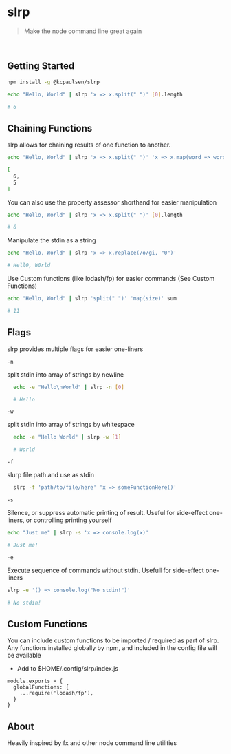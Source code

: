 # slrp

> Make the node command line great again

</br>

## Getting Started

```bash
npm install -g @kcpaulsen/slrp
```

```bash
echo "Hello, World" | slrp 'x => x.split(" ")' [0].length

# 6
```

## Chaining Functions

slrp allows for chaining results of one function to another.

```bash
echo "Hello, World" | slrp 'x => x.split(" ")' 'x => x.map(word => word.length)'

[
  6,
  5
]
```

You can also use the property assessor shorthand for easier manipulation

```bash
echo "Hello, World" | slrp 'x => x.split(" ")' [0].length

# 6
```

Manipulate the stdin as a string

```bash
echo "Hello, World" | slrp 'x => x.replace(/o/gi, "0")'

# Hell0, W0rld
```

Use Custom functions (like lodash/fp) for easier commands (See Custom Functions)

```bash
echo "Hello, World" | slrp 'split(" ")' 'map(size)' sum

# 11
```

## Flags

slrp provides multiple flags for easier one-liners

`-n`

split stdin into array of strings by newline

```bash
  echo -e "Hello\nWorld" | slrp -n [0]

  # Hello
```

`-w`

split stdin into array of strings by whitespace

```bash
  echo -e "Hello World" | slrp -w [1]

  # World
```

`-f`

slurp file path and use as stdin

```bash
  slrp -f 'path/to/file/here' 'x => someFunctionHere()'
```

`-s`

Silence, or suppress automatic printing of result. Useful for side-effect one-liners,
or controlling printing yourself

```bash
echo "Just me" | slrp -s 'x => console.log(x)'

# Just me!
```

`-e`

Execute sequence of commands without stdin. Usefull for side-effect one-liners


```bash
slrp -e '() => console.log("No stdin!")'

# No stdin!
```

## Custom Functions

You can include custom functions to be imported / required as part of slrp.
Any functions installed globally by npm, and included in the config file will be available

* Add to $HOME/.config/slrp/index.js

```
module.exports = {
  globalFunctions: {
    ...require('lodash/fp'),
  }
}
```

## About

Heavily inspired by fx and other node command line utilities
